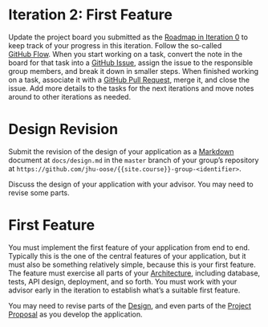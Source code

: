 # Iteration 2: First Feature

Update the project board you submitted as the [Roadmap in Iteration 0](/iterations/0#roadmap) to keep track of your progress in this iteration. Follow the so-called [GitHub Flow](https://guides.github.com/introduction/flow/). When you start working on a task, convert the note in the board for that task into a [GitHub Issue](https://help.github.com/en/articles/about-issues), assign the issue to the responsible group members, and break it down in smaller steps. When finished working on a task, associate it with a [GitHub Pull Request](https://help.github.com/en/articles/about-pull-requests), merge it, and close the issue. Add more details to the tasks for the next iterations and move notes around to other iterations as needed.

# Design Revision

Submit the revision of the design of your application as a [Markdown](/toolbox/#authoring-language-markdown) document at `docs/design.md` in the `master` branch of your group’s repository at `https://github.com/jhu-oose/{{site.course}}-group-<identifier>`.

Discuss the design of your application with your advisor. You may need to revise some parts.

# First Feature

You must implement the first feature of your application from end to end. Typically this is the one of the central features of your application, but it must also be something relatively simple, because this is your first feature. The feature must exercise all parts of your [Architecture](/iterations/1#architecture), including database, tests, API design, deployment, and so forth. You must work with your advisor early in the iteration to establish what’s a suitable first feature.

You may need to revise parts of the [Design](/iterations/1#design), and even parts of the [Project Proposal](/iterations/0#project-proposal) as you develop the application.
